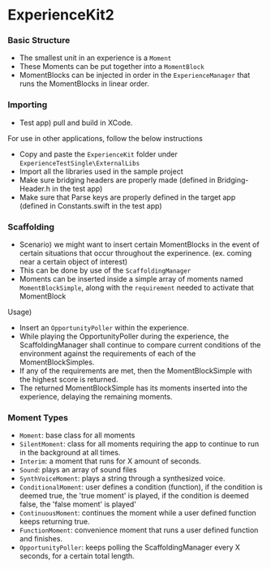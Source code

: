 # ExperienceKit2

### Basic Structure

* The smallest unit in an experience is a `Moment`
* These Moments can be put together into a `MomentBlock`
* MomentBlocks can be injected in order in the `ExperienceManager` that runs the MomentBlocks in linear order.

### Importing

* Test app) pull and build in XCode. 

For use in other applications, follow the below instructions

* Copy and paste the `ExperienceKit` folder under `ExperienceTestSingle\ExternalLibs`
* Import all the libraries used in the sample project
* Make sure bridging headers are properly made (defined in Bridging-Header.h in the test app)
* Make sure that Parse keys are properly defined in the target app (defined in Constants.swift in the test app)


### Scaffolding

* Scenario) we might want to insert certain MomentBlocks in the event of certain situations that occur throughout the experinence. (ex. coming near a certain object of interest)
* This can be done by use of the `ScaffoldingManager`
* Moments can be inserted inside a simple array of moments named `MomentBlockSimple`, along with the `requirement` needed to activate that MomentBlock

Usage) 
* Insert an `OpportunityPoller` within the experience.
* While playing the OpportunityPoller during the experience, the ScaffoldingManager shall continue to compare current conditions of the environment against the requirements of each of the MomentBlockSimples.
* If any of the requirements are met, then the MomentBlockSimple with the highest score is returned.
* The returned MomentBlockSimple has its moments inserted into the experience, delaying the remaining moments.   

### Moment Types

* `Moment`: base class for all moments
* `SilentMoment`: class for all moments requiring the app to continue to run in the background at all times. 
* `Interim`: a moment that runs for X amount of seconds. 
* `Sound`: plays an array of sound files
* `SynthVoiceMoment`: plays a string through a synthesized voice.
* `ConditionalMoment`: user defines a condition (function), if the condition is deemed true, the 'true moment' is played, if the condition is deemed false, the 'false moment' is played'
* `ContinuousMoment`: continues the moment while a user defined function keeps returning true.
* `FunctionMoment`: convenience moment that runs a user defined function and finishes. 
* `OpportunityPoller`: keeps polling the ScaffoldingManager every X seconds, for a certain total length. 

